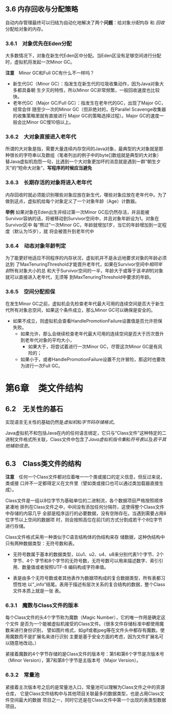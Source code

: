 ## 3.6 内存回收与分配策略
自动内存管理最终可以归结为自动化地解决了两个**问题**：给对象*分配*内存 和 *回收*分配给对象的内存。

### 3.6.1　对象优先在Eden分配
大多数情况下，对象在新生代Eden区中分配。当Eden区没有足够空间进行分配时，虚拟机将发起一次Minor GC。

**注意**　Minor GC和Full GC有什么不一样吗？
- 新生代GC（Minor GC）：指发生在新生代的垃圾收集动作，因为Java对象大多都具备朝
生夕灭的特性，所以Minor GC非常频繁，一般回收速度也比较快。
- 老年代GC（Major GC/Full GC）：指发生在老年代的GC，出现了Major GC，经常会伴
随至少一次的Minor GC（但非绝对的，在Parallel Scavenge收集器的收集策略里就有直接进行
Major GC的策略选择过程）。Major GC的速度一般会比Minor GC慢10倍以上。

### 3.6.2　大对象直接进入老年代
所谓的大对象是指，需要大量连续内存空间的Java对象，最典型的大对象就是那种很长的字符串以及数组（笔者列出的例子中的byte[]数组就是典型的大对象）
替Java虚拟机抱怨一句，比遇到一个大对象更加坏的消息就是遇到一群“朝生夕灭”的“短命大对象”，**写程序的时候应当避免**

### 3.6.3　长期存活的对象将进入老年代
内存回收时就必须能识别哪些对象应放在新生代，哪些对象应放在老年代中。为了做到这点，虚拟机给每个对象定义了一个对象年龄（Age）计数器。

**举例** 如果对象在Eden出生并经过第一次Minor GC后仍然存活，并且能被
Survivor容纳的话，将被移动到Survivor空间中，并且对象年龄设为1。对象在Survivor区中
每“熬过”一次Minor GC，年龄就增加1岁，当它的年龄增加到一定程度（默认为15岁），就
将会被晋升到老年代中

### 3.6.4　动态对象年龄判定
为了能更好地适应不同程序的内存状况，虚拟机并不是永远地要求对象的年龄必须达到
了MaxTenuringThreshold才能晋升老年代，如果在Survivor空间中*相同年龄*所有对象大小的总
和大于Survivor空间的一半，年龄大于或等于该*年龄*的对象就可以直接进入老年代，无须等
到MaxTenuringThreshold中要求的年龄。

### 3.6.5　空间分配担保
在发生Minor GC之前，虚拟机会先检查老年代最大可用的连续空间是否大于新生代所有对象总空间，如果这个条件成立，那么Minor GC可以确保是安全的。
- 如果不成立，则虚拟机会查看HandlePromotionFailure设置值是否允许担保失败。
    - 如果允许，那么会继续检查老年代最大可用的连续空间是否大于历次晋升到老年代对象的平均大小，
        - 如果大于，将尝试着进行一次Minor GC，尽管这次Minor GC是有风险的；
    - 如果小于，或者HandlePromotionFailure设置不允许冒险，那这时也要改为进行一次Full GC。

# 第6章　类文件结构

## 6.2　无关性的基石
实现语言无关性的基础仍然是*虚拟机*和*字节码存储格式*。

Java虚拟机不和包括Java在内的任何语言绑定，它只与“Class文件”这种特定的二进制文件格式所关联，Class文件中包含了*Java虚拟机指令集*和*符号表*以及*若干其他辅助信息*。

## 6.3　Class类文件的结构

**注意**　任何一个Class文件都对应着唯一一个类或接口的定义信息，但反过来说，类或接
口并不一定都得定义在文件里（譬如类或接口也可以通过类加载器直接生成）。

Class文件是一组以8位字节为基础单位的二进制流，各个数据项目严格按照顺序紧凑地
排列在Class文件之中，中间没有添加任何分隔符，这使得整个Class文件中存储的内容几乎
全部是程序运行的必要数据，没有空隙存在。当遇到需要占用8位字节以上空间的数据项
时，则会按照高位在前[1]的方式分割成若干个8位字节进行存储。

Class文件格式采用一种类似于C语言结构体的伪结构来存
储数据，这种伪结构中只有两种数据类型：无符号数和表。

- 无符号数属于基本的数据类型，以u1、u2、u4、u8来分别代表1个字节、2个字节、4个
字节和8个字节的无符号数，无符号数可以用来描述数字、索引引用、数量值或者按照UTF-8
编码构成字符串值。

- 表是由多个无符号数或者其他表作为数据项构成的复合数据类型，所有表都习惯性地
以“_info”结尾。表用于描述有层次关系的复合结构的数据，整个Class文件本质上就是一张
表。

### 6.3.1　魔数与Class文件的版本
每个Class文件的头4个字节称为魔数（Magic Number），它的唯一作用是确定这个文件
是否为一个能被虚拟机接受的Class文件。（很多文件存储标准中都使用魔数来进行身份识别，
譬如图片格式，如gif或者jpeg等在文件头中都存有魔数。使用魔数而不是扩展名来进行识别
主要是基于安全方面的考虑，因为文件扩展名可以随意地改动。）

紧接着魔数的4个字节存储的是Class文件的版本号：第5和第6个字节是次版本号（Minor
Version），第7和第8个字节是主版本号（Major Version）。

### 6.3.2　常量池
紧接着主次版本号之后的是常量池入口，常量池可以理解为Class文件之中的资源仓库，
它是Class文件结构中与其他项目关联最多的数据类型，也是占用Class文件空间最大的数据
项目之一，同时它还是在Class文件中第一个出现的表类型数据项目。
